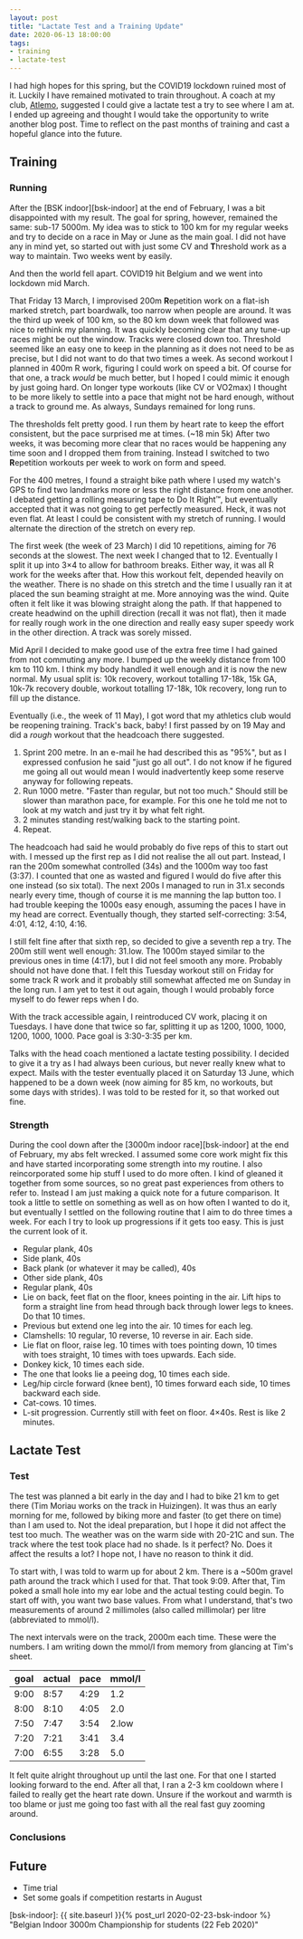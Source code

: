 ```yaml
---
layout: post
title: "Lactate Test and a Training Update"
date: 2020-06-13 18:00:00
tags:
- training
- lactate-test
---
```


I had high hopes for this spring, but the COVID19 lockdown ruined most of it.
Luckily I have remained motivated to train throughout. A coach at my club,
[Atlemo][atlemo], suggested I could give a lactate test a try to see where I am
at. I ended up agreeing and thought I would take the opportunity to write
another blog post. Time to reflect on the past months of training and cast a
hopeful glance into the future.

## Training

### Running

After the [BSK indoor][bsk-indoor] at the end of February, I was a bit
disappointed with my result. The goal for spring, however, remained the same:
sub-17 5000m. My idea was to stick to 100 km for my regular weeks and try to
decide on a race in May or June as the main goal. I did not have any in mind
yet, so started out with just some CV and **T**hreshold work as a way to
maintain.  Two weeks went by easily.

And then the world fell apart. COVID19 hit Belgium and we went into lockdown
mid March.

That Friday 13 March, I improvised 200m **R**epetition work on a flat-ish
marked stretch, part boardwalk, too narrow when people are around. It was the
third up week of 100 km, so the 80 km down week that followed was nice to
rethink my planning.  It was quickly becoming clear that any tune-up races
might be out the window.  Tracks were closed down too. Threshold seemed like an
easy one to keep in the planning as it does not need to be as precise, but I
did not want to do that two times a week. As second workout I planned in 400m R
work, figuring I could work on speed a bit. Of course for that one, a track
_would_ be much better, but I hoped I could mimic it enough by just going hard.
On longer type workouts (like CV or VO2max) I thought to be more likely to
settle into a pace that might not be hard enough, without a track to ground me.
As always, Sundays remained for long runs.

The thresholds felt pretty good. I run them by heart rate to keep the effort
consistent, but the pace surprised me at times. (~18 min 5k) After two weeks,
it was becoming more clear that no races would be happening any time soon and I
dropped them from training. Instead I switched to two **R**epetition workouts
per week to work on form and speed.

For the 400 metres, I found a straight bike path where I used my watch's GPS to
find two landmarks more or less the right distance from one another. I debated
getting a rolling measuring tape to Do It Right™, but eventually accepted that
it was not going to get perfectly measured. Heck, it was not even flat. At
least I could be consistent with my stretch of running. I would alternate the
direction of the stretch on every rep.

The first week (the week of 23 March) I did 10 repetitions, aiming for 76
seconds at the slowest. The next week I changed that to 12. Eventually I split
it up into 3×4 to allow for bathroom breaks. Either way, it was all R work for
the weeks after that. How this workout felt, depended heavily on the weather.
There is no shade on this stretch and the time I usually ran it at placed the
sun beaming straight at me. More annoying was the wind. Quite often it felt
like it was blowing straight along the path. If that happened to create
headwind on the uphill direction (recall it was not flat), then it made for
really rough work in the one direction and really easy super speedy work in the
other direction. A track was sorely missed.

Mid April I decided to make good use of the extra free time I had gained from
not commuting any more. I bumped up the weekly distance from 100 km to 110 km.
I think my body handled it well enough and it is now the new normal. My usual
split is: 10k recovery, workout totalling 17-18k, 15k GA, 10k-7k recovery
double, workout totalling 17-18k, 10k recovery, long run to fill up the
distance.

Eventually (i.e., the week of 11 May), I got word that my athletics club would
be reopening training. Track's back, baby! I first passed by on 19 May and did
a _rough_ workout that the headcoach there suggested.

1. Sprint 200 metre. In an e-mail he had described this as "95%", but as I
   expressed confusion he said "just go all out". I do not know if he figured
   me going all out would mean I would inadvertently keep some reserve anyway
   for following repeats.
2. Run 1000 metre. "Faster than regular, but not too much." Should still be
   slower than marathon pace, for example. For this one he told me not to look
   at my watch and just try it by what felt right.
3. 2 minutes standing rest/walking back to the starting point.
4. Repeat.

The headcoach had said he would probably do five reps of this to start out
with.  I messed up the first rep as I did not realise the all out part.
Instead, I ran the 200m somewhat controlled (34s) and the 1000m way too fast
(3:37). I counted that one as wasted and figured I would do five after this one
instead (so six total). The next 200s I managed to run in 31.x seconds nearly
every time, though of course it is me manning the lap button too. I had trouble
keeping the 1000s easy enough, assuming the paces I have in my head are
correct. Eventually though, they started self-correcting: 3:54, 4:01, 4:12,
4:10, 4:16.

I still felt fine after that sixth rep, so decided to give a seventh rep a try.
The 200m still went well enough: 31.low. The 1000m stayed similar to the
previous ones in time (4:17), but I did not feel smooth any more. Probably
should not have done that. I felt this Tuesday workout still on Friday for some
track R work and it probably still somewhat affected me on Sunday in the long
run. I am yet to test it out again, though I would probably force myself to do
fewer reps when I do.

With the track accessible again, I reintroduced CV work, placing it on
Tuesdays. I have done that twice so far, splitting it up as 1200, 1000, 1000,
1200, 1000, 1000. Pace goal is 3:30-3:35 per km.

Talks with the head coach mentioned a lactate testing possibility. I decided to
give it a try as I had always been curious, but never really knew what to
expect. Mails with the tester eventually placed it on Saturday 13 June, which
happened to be a down week (now aiming for 85 km, no workouts, but some days
with strides). I was told to be rested for it, so that worked out fine.

### Strength

During the cool down after the [3000m indoor race][bsk-indoor] at the end of
February, my abs felt wrecked. I assumed some core work might fix this and have
started incorporating some strength into my routine. I also reincorporated some
hip stuff I used to do more often. I kind of gleaned it together from some
sources, so no great past experiences from others to refer to. Instead I am
just making a quick note for a future comparison. It took a little to settle on
something as well as on how often I wanted to do it, but eventually I settled
on the following routine that I aim to do three times a week. For each I try to
look up progressions if it gets too easy. This is just the current look of it.

- Regular plank, 40s
- Side plank, 40s
- Back plank (or whatever it may be called), 40s
- Other side plank, 40s
- Regular plank, 40s
- Lie on back, feet flat on the floor, knees pointing in the air. Lift hips to
  form a straight line from head through back through lower legs to knees. Do
  that 10 times.
- Previous but extend one leg into the air. 10 times for each leg.
- Clamshells: 10 regular, 10 reverse, 10 reverse in air. Each side.
- Lie flat on floor, raise leg. 10 times with toes pointing down, 10 times with
  toes straight, 10 times with toes upwards. Each side.
- Donkey kick, 10 times each side.
- The one that looks lie a peeing dog, 10 times each side.
- Leg/hip circle forward (knee bent), 10 times forward each side, 10 times
  backward each side.
- Cat-cows. 10 times.
- L-sit progression. Currently still with feet on floor. 4×40s. Rest is like 2
  minutes.

## Lactate Test

### Test

The test was planned a bit early in the day and I had to bike 21 km to get
there (Tim Moriau works on the track in Huizingen). It was thus an early
morning for me, followed by biking more and faster (to get there on time) than
I am used to. Not the ideal preparation, but I hope it did not affect the test
too much. The weather was on the warm side with 20-21C and sun. The track where
the test took place had no shade. Is it perfect? No. Does it affect the results
a lot? I hope not, I have no reason to think it did.

To start with, I was told to warm up for about 2 km. There is a ~500m gravel
path around the track which I used for that. That took 9:09. After that, Tim
poked a small hole into my ear lobe and the actual testing could begin. To
start off with, you want two base values. From what I understand, that's two
measurements of around 2 millimoles (also called millimolar) per litre
(abbreviated to mmol/l).

The next intervals were on the track, 2000m each time. These were the numbers.
I am writing down the mmol/l from memory from glancing at Tim's sheet.

|goal|actual|pace|mmol/l|
|----|------|----|------|
|9:00|8:57  |4:29|1.2   |
|8:00|8:10  |4:05|2.0   |
|7:50|7:47  |3:54|2.low |
|7:20|7:21  |3:41|3.4   |
|7:00|6:55  |3:28|5.0   |

It felt quite alright throughout up until the last one. For that one I started
looking forward to the end. After all that, I ran a 2-3 km cooldown where I
failed to really get the heart rate down. Unsure if the workout and warmth is
too blame or just me going too fast with all the real fast guy zooming around.

### Conclusions

## Future

- Time trial
- Set some goals if competition restarts in August

[atlemo]: http://atlemo.be "Atletiek Vereniging Molenbeek (ATLE)"
[bsk-indoor]: {{ site.baseurl }}{% post_url 2020-02-23-bsk-indoor %} "Belgian Indoor 3000m Championship for students (22 Feb 2020)"
